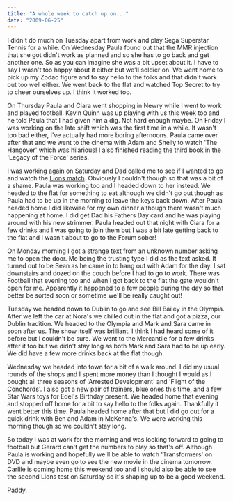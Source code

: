 ```yaml
---
title: "A whole week to catch up on..."
date: "2009-06-25"
---
```

I didn't do much on Tuesday apart from work and play Sega Superstar Tennis for a while. On Wednesday Paula found out that the MMR injection that she got didn't work as planned and so she has to go back and get another one. So as you can imagine she was a bit upset about it. I have to say I wasn't too happy about it either but we'll soldier on. We went home to pick up my Zodac figure and to say hello to the folks and that didn't work out too well either. We went back to the flat and watched Top Secret to try to cheer ourselves up. I think it worked too.

On Thursday Paula and Ciara went shopping in Newry while I went to work and played football. Kevin Quinn was up playing with us this week too and he told Paula that I had given him a dig. Not hard enough maybe. On Friday I was working on the late shift which was the first time in a while. It wasn't too bad either, I've actually had more boring afternoons. Paula came over after that and we went to the cinema with Adam and Shelly to watch 'The Hangover' which was hilarious! I also finished reading the third book in the 'Legacy of the Force' series.

I was working again on Saturday and Dad called me to see if I wanted to go and watch the [Lions match](http://www.rte.ie/sport/rugby/lions/2009/0620/lions_southafrica.html). Obviously I couldn't though so that was a bit of a shame. Paula was working too and I headed down to her instead. We headed to the flat for something to eat although we didn't go out though as Paula had to be up in the morning to leave the keys back down. After Paula headed home I did likewise for my own dinner although there wasn't much happening at home. I did get Dad his Fathers Day card and he was playing around with his new strimmer. Paula headed out that night with Ciara for a few drinks and I was going to join them but I was a bit late getting back to the flat and I wasn't about to go to the Forum sober!

On Monday morning I got a strange text from an unknown number asking me to open the door. Me being the trusting type I did as the text asked. It turned out to be Sean as he came in to hang out with Adam for the day. I sat downstairs and dozed on the couch before I had to go to work. There was Football that evening too and when I got back to the flat the gate wouldn't open for me. Apparently it happened to a few people during the day so that better be sorted soon or sometime we'll be really caught out!

Tuesday we headed down to Dublin to go and see Bill Bailey in the Olympia. After we left the car at Nora's we chilled out in the flat and got a pizza, our Dublin tradition. We headed to the Olympia and Mark and Sara came in soon after us. The show itself was brilliant. I think I had heard some of it before but I couldn't be sure. We went to the Mercantile for a few drinks after it too but we didn't stay long as both Mark and Sara had to be up early. We did have a few more drinks back at the flat though.

Wednesday we headed into town for a bit of a walk around. I did my usual rounds of the shops and I spent more money than I thought I would as I bought all three seasons of 'Arrested Development' and 'Flight of the Conchords'. I also got a new pair of trainers, blue ones this time, and a few Star Wars toys for Edel's Birthday present. We headed home that evening and stopped off home for a bit to say hello to the folks again. Thankfully it went better this time. Paula headed home after that but I did go out for a quick drink with Ben and Adam in McKenna's. We were working this morning though so we couldn't stay long.

So today I was at work for the morning and was looking forward to going to football but Gerard can't get the numbers to play so that's off. Although Paula is working and hopefully we'll be able to watch 'Transformers' on DVD and maybe even go to see the new movie in the cinema tomorrow. Carlile is coming home this weekend too and I should also be able to see the second Lions test on Saturday so it's shaping up to be a good weekend.

Paddy.